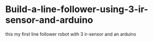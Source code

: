 # Build-a-line-follower-using-3-ir-sensor-and-arduino
this my first line follower robot with 3 ir-sensor and an arduino
